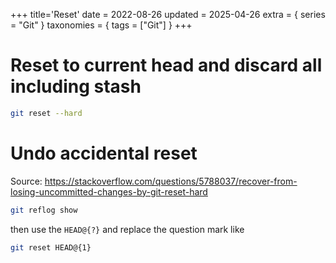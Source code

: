 +++
title='Reset'
date = 2022-08-26
updated = 2025-04-26
extra = { series = "Git" }
taxonomies = { tags = ["Git"] }
+++

# Reset to current head and discard all including stash

```sh
git reset --hard
```

# Undo accidental reset

Source: <https://stackoverflow.com/questions/5788037/recover-from-losing-uncommitted-changes-by-git-reset-hard>

```sh
git reflog show
```

then use the `HEAD@{?}` and replace the question mark like

```sh
git reset HEAD@{1}
```
